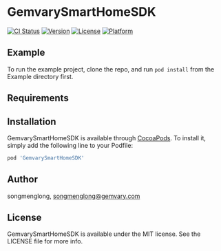 # GemvarySmartHomeSDK

[![CI Status](https://img.shields.io/travis/songmenglong/GemvarySmartHomeSDK.svg?style=flat)](https://travis-ci.org/songmenglong/GemvarySmartHomeSDK)
[![Version](https://img.shields.io/cocoapods/v/GemvarySmartHomeSDK.svg?style=flat)](https://cocoapods.org/pods/GemvarySmartHomeSDK)
[![License](https://img.shields.io/cocoapods/l/GemvarySmartHomeSDK.svg?style=flat)](https://cocoapods.org/pods/GemvarySmartHomeSDK)
[![Platform](https://img.shields.io/cocoapods/p/GemvarySmartHomeSDK.svg?style=flat)](https://cocoapods.org/pods/GemvarySmartHomeSDK)

## Example

To run the example project, clone the repo, and run `pod install` from the Example directory first.

## Requirements

## Installation

GemvarySmartHomeSDK is available through [CocoaPods](https://cocoapods.org). To install
it, simply add the following line to your Podfile:

```ruby
pod 'GemvarySmartHomeSDK'
```

## Author

songmenglong, songmenglong@gemvary.com

## License

GemvarySmartHomeSDK is available under the MIT license. See the LICENSE file for more info.
